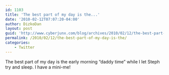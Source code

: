 ```yaml
---
id: 1103
title: 'The best part of my day is the...'
date: '2010-02-12T07:07:20-04:00'
author: DizkoDan
layout: post
guid: 'http://www.cyberjunx.com/blog/archives/2010/02/12/the-best-part-of-my-day-is-the/'
permalink: /2010/02/12/the-best-part-of-my-day-is-the/
categories:
    - Twitter
---
```


The best part of my day is the early morning “daddy time” while I let Steph try and sleep. I have a mini-me!